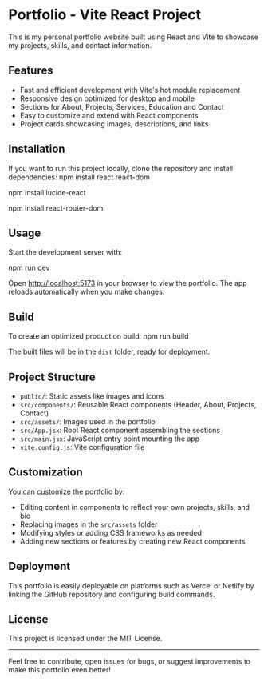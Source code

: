 # Portfolio - Vite React Project

This is my personal portfolio website built using React and Vite to showcase my projects, skills, and contact information.

## Features
- Fast and efficient development with Vite's hot module replacement
- Responsive design optimized for desktop and mobile
- Sections for About, Projects, Services, Education and Contact
- Easy to customize and extend with React components
- Project cards showcasing images, descriptions, and links

## Installation
If you want to run this project locally, clone the repository and install dependencies:
npm install react react-dom

npm install lucide-react

npm install react-router-dom


## Usage
Start the development server with:

npm run dev

Open [http://localhost:5173](http://localhost:5173) in your browser to view the portfolio. The app reloads automatically when you make changes.

## Build
To create an optimized production build:
npm run build


The built files will be in the `dist` folder, ready for deployment.

## Project Structure
- `public/`: Static assets like images and icons
- `src/components/`: Reusable React components (Header, About, Projects, Contact)
- `src/assets/`: Images used in the portfolio
- `src/App.jsx`: Root React component assembling the sections
- `src/main.jsx`: JavaScript entry point mounting the app
- `vite.config.js`: Vite configuration file

## Customization
You can customize the portfolio by:
- Editing content in components to reflect your own projects, skills, and bio
- Replacing images in the `src/assets` folder
- Modifying styles or adding CSS frameworks as needed
- Adding new sections or features by creating new React components

## Deployment
This portfolio is easily deployable on platforms such as Vercel or Netlify by linking the GitHub repository and configuring build commands.

## License
This project is licensed under the MIT License.

---

Feel free to contribute, open issues for bugs, or suggest improvements to make this portfolio even better!


